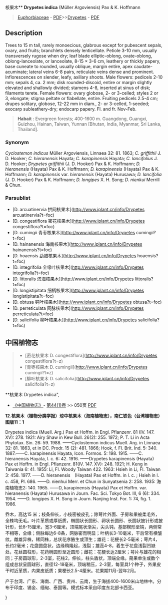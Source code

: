 核果木** **Drypetes indica** (Müller Argoviensis) Pax & K. Hoffmann

> [Euphorbiaceae](http://www.iplant.cn/info/Euphorbiaceae?t=foc) - [PDF](http://www.iplant.cn/foc/pdf/Euphorbiaceae.pdf)>>[Drypetes](http://www.iplant.cn/info/Drypetes?t=foc) - [PDF](http://www.iplant.cn/foc/pdf/Drypetes.pdf)

## Description

Trees to 15 m tall, rarely monoecious, glabrous except for pubescent sepals, ovary, and fruits; branchlets densely lenticellate. Petiole 3-10 mm, usually transversely rugose when dry; leaf blade elliptic-oblong, ovate-oblong, oblong-lanceolate, or lanceolate, 8-15 × 3-6 cm, leathery or thickly papery, base cuneate to rounded, usually oblique, margin entire, apex caudate-acuminate; lateral veins 6-8 pairs, reticulate veins dense and prominent. Inflorescences on slender, leafy, axillary shoots. Male flowers: pedicels 2-10 mm; sepals 4, ca. 2 mm; disk rounded-discoid, entire or margin slightly elevated and shallowly divided; stamens 4-8, inserted at sinus of disk; filaments terete. Female flowers: ovary globose, 2- or 3-celled; styles 2 or 3, elongate; stigma peltate or flabellate, entire. Fruiting pedicels 2.5-4 cm; drupes solitary, globose, 12-22 mm in diam., 2- or 3-celled, 1-seeded; exocarp subleathery-dry; endocarp papery. Fl. and fr. Nov-Feb.


> **Habait** : 
> Evergreen forests; 400-1600 m. Guangdong, Guangxi, Guizhou, Hainan, Taiwan, Yunnan [Bhutan, India, Myanmar, Sri Lanka, Thailand].

### Synonym
*Cyclostemon indicus* Müller Argoviensis, Linnaea 32: 81. 1863; *C. griffithii* J. D. Hooker; *C. hieranensis* Hayata; *C. karapinensis* Hayata; *C. lancifolius* J. D. Hooker; *Drypetes griffithii* (J. D. Hooker) Pax & K. Hoffmann; *D. hieranensis* (Hayata) Pax & K. Hoffmann; *D. karapinensis* (Hayata) Pax & K. Hoffmann; *D. karapinensis* var. *hieranensis* (Hayata) Hurusawa; *D. lancifolia* (J. D. Hooker) Pax & K. Hoffmann; *D. longipes* X. H. Song; *D. nienkui* Merrill & Chun.

### Parsublist

* [D.  arcuatinervia  拱网核果木](http://www.iplant.cn/info/Drypetes arcuatinervia?t=foc)
* [D.  congestiflora  密花核果木](http://www.iplant.cn/info/Drypetes congestiflora?t=foc)
* [D.  cumingii  青枣核果木](http://www.iplant.cn/info/Drypetes cumingii?t=foc)
* [D.  hainanensis  海南核果木](http://www.iplant.cn/info/Drypetes hainanensis?t=foc)
* [D.  hoaensis  勐腊核果木](http://www.iplant.cn/info/Drypetes hoaensis?t=foc)
* [D.  integrifolia  全缘叶核果木](http://www.iplant.cn/info/Drypetes integrifolia?t=foc)
* [D.  littoralis  滨海核果木](http://www.iplant.cn/info/Drypetes littoralis?t=foc)
* [D.  longistipitata  细柄核果木](http://www.iplant.cn/info/Drypetes longistipitata?t=foc)
* [D.  obtusa  钝叶核果木](http://www.iplant.cn/info/Drypetes obtusa?t=foc)
* [D.  perreticulata  网脉核果木](http://www.iplant.cn/info/Drypetes perreticulata?t=foc)
* [D.  salicifolia  柳叶核果木](http://www.iplant.cn/info/Drypetes salicifolia?t=foc)

## 中国植物志

> * [密花核果木  D.  congestiflora](http://www.iplant.cn/info/Drypetes congestiflora?t=z)
> * [青枣核果木  D.  cumingii](http://www.iplant.cn/info/Drypetes cumingii?t=z)
> * [柳叶核果木  D.  salicifolia](http://www.iplant.cn/info/Drypetes salicifolia?t=z)


**核果木 Drypetes indica",


* [《中国植物志》](http://www.iplant.cn/frps)- [第44(1)卷](http://www.iplant.cn/frps/vol/44(1)) >> 050页 [PDF](http://www.iplant.cn/frps/pdf/44(1)/050a.PDF)

**12.核果木（植物分类学报）琼中核果木（海南植物志），南仁铁色（台湾植物志）图版11：1**

Drypetes indica (Muell. Arg.) Pax et Hoffm. in Engl. Pflanzenr. 81 (IV. 147. XV): 278. 1921: Airy Shaw in Kew Bull. 26(2): 255. 1972; P. T. Li in Acta Phytotax. Sin. 26: 59. 1988. ——Cyclostemon indicus Muell. Arg. in Linnaea 32: 81. 1863, et in DC. Prodr. 15 (2): 481. 1866; Hook, f. Fl. Brit. Ind. 5: 340. 1887.——C. karapinensis Hayata, Icon. Formos. 5: 198. 1915. ——C. hieranensis Hayata, l. c. 6: 42. 1916. ——Drypetes karapinensis (Hayata) Pax et Hoffm. in Engl. Pflanzenr. 81(IV. 147. XV): 248. 1921; H. Keng in Taiwania 6: 41. 1955: Li, Fl. Woody Taiwan 422. 1963: Hsieh in Li, Fl. Taiwan 3: 458. 1977. ——D. hieranensis　(Hayata) Pax et Hoffm. in l. c. ; Hsieh in l. c. 458, Pl. 686. ——D. nienhui Merr. et Chun in Sunyatsenia 2: 258. 1935: 海南植物志2: 140. 1965. ——D, karapinensis (Hayata) Pax et Hoffm. var. hieranensis (Hayata) Hurusawa in Journ. Fac. Sci. Tokyo Bot. III, 6 (6): 334. 1954. ——D. longipes X. H. Song in Journ. Nanjing Inst. For. 1: 74, fig. 1. 1986.

乔木，高达15 米；枝条伸长，小枝密被皮孔；除萼片外面、子房和果被柔毛外，全株均无毛。叶片革质或厚纸质，椭圆状长圆形、卵状长圆形、长圆状披针形或披针形，长8-15厘米，宽3-6厘米，顶端尾状渐尖，尖头钝，基部楔形至钝，两侧常不相等，全缘；侧脉每边6-8条，网脉密而明显；叶柄长3-10毫米，干后常有横皱纹。雌雄异株，稀同株，总状花序腋生或顶生；雄花：花梗长2-5毫米；萼片4，长约2毫米；花盘圆盘状，边缘稍隆起，浅裂；雄蕊4-8，着生于花盘浅裂凹缺处，花丝圆柱形，花药椭圆形至近圆形；雌花：花梗长达2厘米；萼片与雄花的相同；子房圆球形，2-3室，花柱2，伸长，柱头盾状，顶端全缘。蒴果单生或数个组成总状呈圆球形，直径12-18毫米，顶端稍压，2-3室，每室具1个种子，外果皮干时近革质，内果皮纸质；果梗长2.5-4厘米。花果期11月-翌年2月。

产于台湾、广东、海南、广西、贵州、云南，生于海拔400-1600米山地林中。分布于印度、锡金、缅甸、泰国等。模式标本采自印度东北部卡西亚。

}
